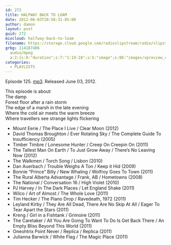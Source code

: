 ```yaml
---
id: 272
title: HALFWAY BACK TO LOAM
date: 2012-06-03T20:58:31-05:00
author: damon
layout: post
guid: 272
mixcloud: halfway-back-to-loam
filename: https://storage.cloud.google.com/radioslipstream/radio/slipstream-125.mp3
grbg: 114187406
  audio/mpeg
  a:2:{s:8:"duration";s:7:"1:19:18";s:5:"image";s:88:"images/vpreview_center.png";}
categories:
  - PLAYLISTS
---
```


Episode 125. [mp3](https://storage.cloud.google.com/radioslipstream/radio/slipstream-125.mp3). Released June 03, 2012.

This episode is about:  
The damp  
Forest floor after a rain storm  
The edge of a marsh in the late evening  
Where the cold air meets the warm breeze  
Where travellers see strange lights flickering

- Mount Eerie / The Place I Live / Clear Moon (2012)
- David Thomas Broughton / Ever Rotating Sky / The Complete Guide To Insufficiency (2005)
- Timber Timbre / Lonesome Hunter / Creep On Creepin On (2011)
- The Tallest Man On Earth / To Just Grow Away / There’s No Leaving Now (2012)
- The Walkmen / Torch Song / Lisbon (2010)
- Dan Auerbach / Trouble Weighs A Ton / Keep it Hid (2009)
- Bonnie “Prince” Billy / New Whaling / Wolfroy Goes To Town (2011)
- The Rural Alberta Advantage / Frank, AB / Hometowns (2008)
- The National / Conversation 16 / High Violet (2010)
- PJ Harvey / In The Dark Places / Let England Shake (2011)
- Wilco / Art of Almost / The Whole Love (2011)
- Tim Hecker / The Piano Drop / Ravedeath, 1972 (2011)
- Leyland Kirby / They Are All Dead, There Are No Skip At All / Eager To Tear Apart the Stars (2011)
- Kreng / Girl in a Fishtank / Grimoire (2011)
- The Caretaker / All You Are Going To Want To Do Is Get Back There / An Empty Bliss Beyond This World (2011)
- Oneohtrix Point Never / Replica / Replica (2011)
- Julianna Barwick / White Flag / The Magic Place (2011)
